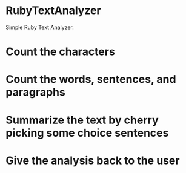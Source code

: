 # RubyTextAnalyzer
Simple Ruby Text Analyzer.

# Count the characters

# Count the words, sentences, and paragraphs

# Summarize the text by cherry picking some choice sentences

# Give the analysis back to the user
